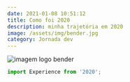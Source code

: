 ```yaml
---
date: 2021-01-08 10:51:12
title: Como foi 2020
description: minha trajetória em 2020
image: /assets/img/bender.jpg
category: Jornada dev
---
```

![imagem logo bender](/assets/img/bender.jpg)

```javascript
import Experience from '2020';
```